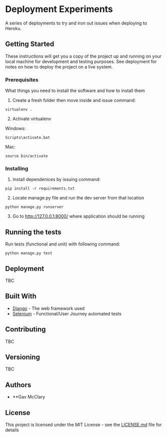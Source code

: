 # Deployment Experiments

A series of deployments to try and iron out issues when deploying to Heroku.

## Getting Started

These instructions will get you a copy of the project up and running on your local machine for development and testing purposes. See deployment for notes on how to deploy the project on a live system.

### Prerequisites

What things you need to install the software and how to install them

1. Create a fresh folder then move inside and issue command:

```
virtualenv .
```
2. Activate virtualenv 

Windows:

```
Scripts\activate.bat
```

Mac:

```
source bin/activate
```

### Installing

1. Install dependenices by issuing command:

```
pip install -r requirements.txt
```

2. Locate manage.py file and run the dev server from that location

```
python manage.py runserver
```

3. Go to http://127.0.0.1:8000/ where application should be running


## Running the tests

Run tests (functional and unit) with following command:

```
python manage.py test
```

## Deployment

TBC

## Built With

* [Django](https://www.djangoproject.com/) - The web framework used
* [Selenium](https://selenium-python.readthedocs.io/) - Functional/User Journey automated tests

## Contributing

TBC

## Versioning

TBC

## Authors

* **Gav McClary

## License

This project is licensed under the MIT License - see the [LICENSE.md](LICENSE.md) file for details
